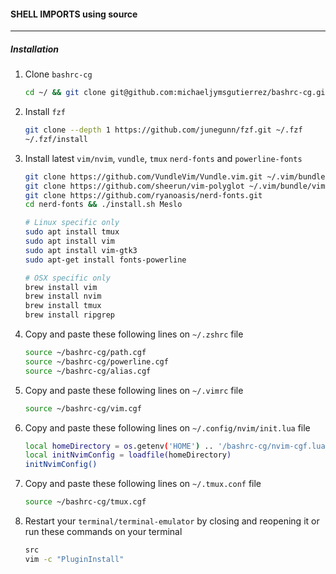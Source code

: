 #### SHELL IMPORTS using source
---

##### Installation
1. Clone `bashrc-cg`

    ```bash
    cd ~/ && git clone git@github.com:michaeljymsgutierrez/bashrc-cg.git
    ```
2. Install `fzf`

    ```bash
    git clone --depth 1 https://github.com/junegunn/fzf.git ~/.fzf
    ~/.fzf/install
    ```
3. Install latest `vim/nvim`, `vundle`, `tmux` `nerd-fonts` and  `powerline-fonts`

    ```bash
    git clone https://github.com/VundleVim/Vundle.vim.git ~/.vim/bundle/Vundle.vim
    git clone https://github.com/sheerun/vim-polyglot ~/.vim/bundle/vim-polyglot
    git clone https://github.com/ryanoasis/nerd-fonts.git
    cd nerd-fonts && ./install.sh Meslo

    # Linux specific only
    sudo apt install tmux
    sudo apt install vim
    sudo apt install vim-gtk3
    sudo apt-get install fonts-powerline

    # OSX specific only
    brew install vim
    brew install nvim
    brew install tmux
    brew install ripgrep
    ```
4. Copy and paste these following lines on `~/.zshrc` file

    ```bash
    source ~/bashrc-cg/path.cgf
    source ~/bashrc-cg/powerline.cgf
    source ~/bashrc-cg/alias.cgf
    ```
5. Copy and paste these following lines on `~/.vimrc` file

    ```bash
    source ~/bashrc-cg/vim.cgf
    ```
6. Copy and paste these following lines on `~/.config/nvim/init.lua` file

    ```bash
    local homeDirectory = os.getenv('HOME') .. '/bashrc-cg/nvim-cgf.lua'
    local initNvimConfig = loadfile(homeDirectory)
    initNvimConfig()
    ```
7. Copy and paste these following lines on `~/.tmux.conf` file

    ```bash
    source ~/bashrc-cg/tmux.cgf
    ```
8. Restart your `terminal/terminal-emulator` by closing and reopening it or
    run these commands on your terminal

    ```bash
    src
    vim -c "PluginInstall"
    ```

